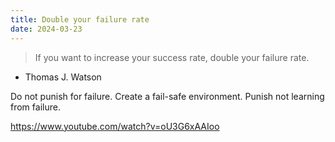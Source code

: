 ```yaml
---
title: Double your failure rate
date: 2024-03-23
---
```


> If you want to increase your success rate, double your failure rate.

- Thomas J. Watson

Do not punish for failure. Create a fail-safe environment. Punish not learning from failure.

https://www.youtube.com/watch?v=oU3G6xAAIoo
